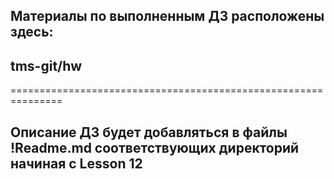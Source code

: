 ## Материалы по выполненным ДЗ расположены здесь: 

## tms-git/hw

===============================================================

## Описание ДЗ будет добавляться в файлы !Readme.md соответствующих директорий начиная с Lesson 12
